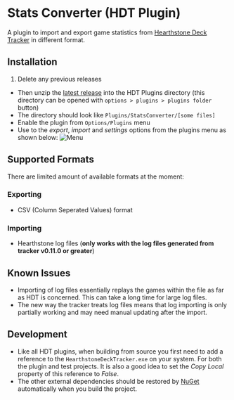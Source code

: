 # Stats Converter (HDT Plugin)

A plugin to import and export game statistics from [Hearthstone Deck Tracker](https://github.com/Epix37/Hearthstone-Deck-Tracker) in different format.

## Installation
1. Delete any previous releases
- Then unzip the [latest release](https://github.com/andburn/hdt-plugin-statsconverter/releases/latest) into the HDT Plugins directory (this directory can be opened with `options > plugins > plugins folder` button)
- The directory should look like ``Plugins/StatsConverter/[some files]``
- Enable the plugin from ``Options/Plugins`` menu
- Use to the *export*, *import* and *settings* options from the plugins menu as shown below:
![Menu](http://i.imgur.com/HIrkY6T.png)

## Supported Formats
There are limited amount of available formats at the moment:

### Exporting
- CSV (Column Seperated Values) format

### Importing
- Hearthstone log files (**only works with the log files generated from tracker v0.11.0 or greater**)

## Known Issues
- Importing of log files essentially replays the games within the file as far as HDT is concerned. This can take a long time for large log files.
- The new way the tracker treats log files means that log importing is only partially working and may need manual updating after the import.

## Development
- Like all HDT plugins, when building from source you first need to add a reference to the `HearthstoneDeckTracker.exe` on your system. For both the plugin and test projects. It is also a good idea to set the *Copy Local* property of this reference to *False*.
- The other external dependencies should be restored by [NuGet](https://docs.nuget.org/Consume/Package-Restore) automatically when you build the project.

